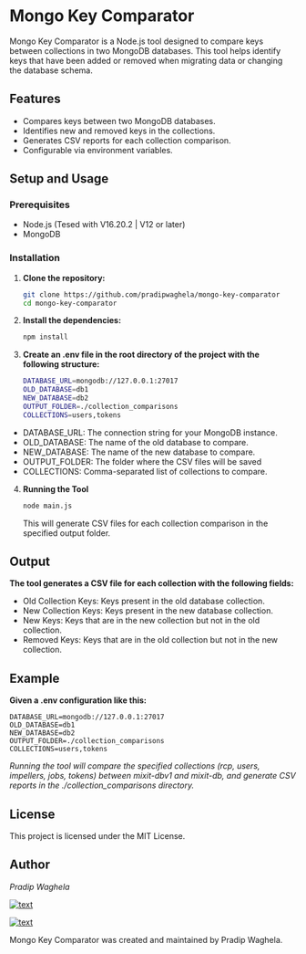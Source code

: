 # Mongo Key Comparator

Mongo Key Comparator is a Node.js tool designed to compare keys between collections in two MongoDB databases. This tool helps identify keys that have been added or removed when migrating data or changing the database schema.

## Features

- Compares keys between two MongoDB databases.
- Identifies new and removed keys in the collections.
- Generates CSV reports for each collection comparison.
- Configurable via environment variables.

## Setup and Usage

### Prerequisites

- Node.js (Tesed with V16.20.2 | V12 or later)
- MongoDB

### Installation

1. **Clone the repository:**

   ```bash
   git clone https://github.com/pradipwaghela/mongo-key-comparator
   cd mongo-key-comparator
   ```

2. **Install the dependencies:**
    ```bash
    npm install
    ```
3. **Create an .env file in the root directory of the project with the following structure:**

    ```bash
    DATABASE_URL=mongodb://127.0.0.1:27017
    OLD_DATABASE=db1
    NEW_DATABASE=db2
    OUTPUT_FOLDER=./collection_comparisons
    COLLECTIONS=users,tokens
    ```

- DATABASE_URL: The connection string for your MongoDB instance.
- OLD_DATABASE: The name of the old database to compare.
- NEW_DATABASE: The name of the new database to compare.
- OUTPUT_FOLDER: The folder where the CSV files will be saved 
- COLLECTIONS: Comma-separated list of collections to compare.


4. **Running the Tool**
    ```bash
    node main.js
    ```
    This will generate CSV files for each collection comparison in the specified output folder.

## Output ##

**The tool generates a CSV file for each collection with the following fields:**


- Old Collection Keys: Keys present in the old database collection.
- New Collection Keys: Keys present in the new database collection.
- New Keys: Keys that are in the new collection but not in the old collection.
- Removed Keys: Keys that are in the old collection but not in the new collection.

## Example ##

**Given a .env configuration like this:**

```env
DATABASE_URL=mongodb://127.0.0.1:27017
OLD_DATABASE=db1
NEW_DATABASE=db2
OUTPUT_FOLDER=./collection_comparisons
COLLECTIONS=users,tokens
```
_Running the tool will compare the specified collections (rcp, users, impellers, jobs, tokens) between mixit-dbv1 and mixit-db, and generate CSV reports in the ./collection_comparisons directory._

## License ##
This project is licensed under the MIT License.

## Author ##
*_Pradip Waghela_* 

[![text](https://img.shields.io/badge/LinkedIn-0077B5?style=for-the-badge&logo=linkedin&logoColor=white)](https://in.linkedin.com/in/pradip-waghela-a63951145)

[![text](https://img.shields.io/badge/gmail-%23DD0031.svg?&style=for-the-badge&logo=gmail&logoColor=white)](mailto:pradip.waghela787@gmail.com?)

Mongo Key Comparator was created and maintained by Pradip Waghela.
